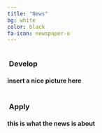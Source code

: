 ```yaml
---
title: "News"
bg: white
color: black
fa-icon: newspaper-o
---
```


<div class="container">
<div class="row">
  <div class="column halfx">
    <h3 class="text-purple"><i class="fa fa-cog text-grey"></i>&nbsp;Develop</h3>
    <h4>insert a nice picture here</h4>
  </div>
  <div class="column halfx">
    <h3 class="text-purple"><i class="fa fa-leaf text-grey"></i>&nbsp;Apply</h3>
    <h4>this is what the news is about</h4>
  </div>
</div>
</div>
